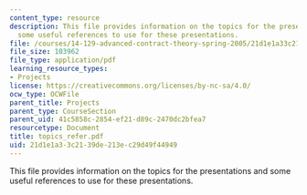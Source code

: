 ```yaml
---
content_type: resource
description: This file provides information on the topics for the presentations and
  some useful references to use for these presentations.
file: /courses/14-129-advanced-contract-theory-spring-2005/21d1e1a33c2139de213ec29d49f44949_topics_refer.pdf
file_size: 103962
file_type: application/pdf
learning_resource_types:
- Projects
license: https://creativecommons.org/licenses/by-nc-sa/4.0/
ocw_type: OCWFile
parent_title: Projects
parent_type: CourseSection
parent_uid: 41c5858c-2854-ef21-d89c-2470dc2bfea7
resourcetype: Document
title: topics_refer.pdf
uid: 21d1e1a3-3c21-39de-213e-c29d49f44949
---
```

This file provides information on the topics for the presentations and some useful references to use for these presentations.